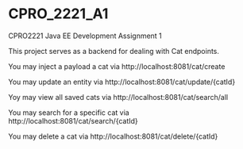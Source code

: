 # CPRO_2221_A1

 CPRO2221 Java EE Development
 Assignment 1

This project serves as a backend for dealing with Cat endpoints.

You may inject a payload a cat via
http://localhost:8081/cat/create

You may update an entity via
http://localhost:8081/cat/update/{catId}

Yoy may view all saved cats via
http://localhost:8081/cat/search/all

You may search for a specific cat via
http://localhost:8081/cat/search/{catId}

You may delete a cat via
http://localhost:8081/cat/delete/{catId}
